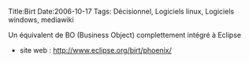 Title:Birt
Date:2006-10-17
Tags: Décisionnel, Logiciels linux, Logiciels windows,  mediawiki

Un équivalent de BO (Business Object) complettement intégré à Eclipse

-   site web : <http://www.eclipse.org/birt/phoenix/>

